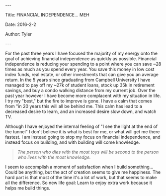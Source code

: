 \-\--

Title: FINANCIAL INDEPENDENCE\... MEH

Date: 2016-2-2

Author: Tyler

\-\--

For the past three years I have focused the majority of my energy onto
the goal of achieving financial independence as quickly as possible.
Financial independence is reducing your spending to a point where you
can save \~28 times as much as you spend every year. You save this money
in low cost index funds, real estate, or other investments that can give
you an average return. In the 5 years since graduating from Campbell
University I have managed to pay off my \~27k of student loans, stock up
35k in retirement savings, and buy a condo walking distance from my
current job. Over the past year however I have become more complacent
with my situation in life. I try my \"best,\" but the fire to improve is
gone. I have a calm that comes from \"in 20 years this will all be
behind me. This calm has lead to a decreased desire to learn, and an
increased desire slow down, and watch TV.

Although I have enjoyed the internal feeling of \"I see the light at the
end of the tunnel\" I don\'t believe it is what is best for me, or what
will get me there fastest. I am instead going to stop my focus on
financial independence, and instead focus on building, and with building
will come knowledge.

> *The person who dies with the most toys will be second to the person
> who lives with the most knowledge.*

I seem to accomplish a moment of satisfaction when I build something\...
Could be anything, but the act of creation seems to give me happiness.
The hard part is that most of the time it\'s a lot of work, but that
seems to make all the difference. So new life goal: Learn to enjoy extra
work because it helps me build things.
